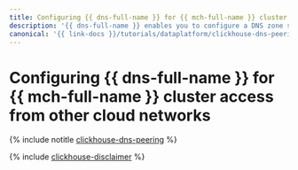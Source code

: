 ```yaml
---
title: Configuring {{ dns-full-name }} for {{ mch-full-name }} cluster access from other cloud networks
description: '{{ dns-full-name }} enables you to configure a DNS zone shared by multiple cloud networks. This makes it possible to access cluster hosts by their FQDNs even if the client and the cluster are on different cloud networks.'
canonical: '{{ link-docs }}/tutorials/dataplatform/clickhouse-dns-peering'
---
```


# Configuring {{ dns-full-name }} for {{ mch-full-name }} cluster access from other cloud networks

{% include notitle [clickhouse-dns-peering](../../_tutorials/dataplatform/clickhouse-dns-peering.md) %}

{% include [clickhouse-disclaimer](../../_includes/clickhouse-disclaimer.md) %}